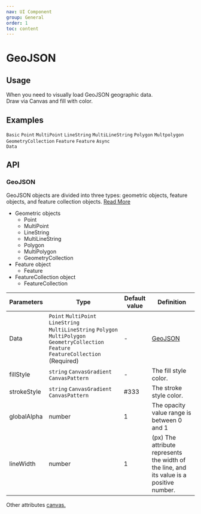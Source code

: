 ```yaml
---
nav: UI Component
group: General
order: 1
toc: content
---
```


# GeoJSON

## Usage

When you need to visually load GeoJSON geographic data.  
Draw via Canvas and fill with color.


## Examples

<code src="../../packages/ui/examples/geojson/basic.tsx" description="If the component defines a canvas property, it will be inherited and applied to the geometry object.">Basic</code>
<code src="../../packages/ui/examples/geojson/point.tsx" description="The single point is displayed in the middle area of ​​the canvas by default.">Point</code>
<code src="../../packages/ui/examples/geojson/mult-point.tsx" description="Multipoint will calculate the geographical coordinates and draw them on the canvas area in equal proportions.">MultiPoint</code>
<code src="../../packages/ui/examples/geojson/line-string.tsx">LineString</code>
<code src="../../packages/ui/examples/geojson/mult-line-string.tsx">MultiLineString</code>
<code src="../../packages/ui/examples/geojson/polygon.tsx">Polygon</code>
<code src="../../packages/ui/examples/geojson/mult-polygon.tsx">Multpolygon</code>
<code src="../../packages/ui/examples/geojson/geometry-collection.tsx">GeometryCollection</code>
<code src="../../packages/ui/examples/geojson/feature.tsx" description="If the component defines a canvas property, it will be inherited and applied to the feature object, and the properties of the feature object will also be inherited and applied to the geometry object. Characteristic object types include `Point`、`MultiPoint`、`LineString`、`MultiLineString`、`Polygon` adn `MultiPolygon`。">Feature</code>
<code src="../../packages/ui/examples/geojson/feature-collection.tsx" description="While inheriting the component canvas properties, it supports setting properties individually for each Feature object.">Feature</code>
<code src="../../packages/ui/examples/geojson/load-feature-collection.tsx">Async Data</code>



## API

### GeoJSON

GeoJSON objects are divided into three types: geometric objects, feature objects, and feature collection objects. [Read More](https://blog.emooa.com/2023/10/10/geojson/)

- Geometric objects
  - Point
  - MultiPoint
  - LineString
  - MultiLineString
  - Polygon
  - MultiPolygon
  - GeometryCollection
- Feature object 
  - Feature
- FeatureCollection object
  - FeatureCollection

| **Parameters** | **Type** | **Default value** | **Definition** |
| --- | --- | --- | --- |
| Data |`Point` `MultiPoint` `LineString` `MultiLineString` `Polygon` `MultiPolygon` `GeometryCollection` `Feature` `FeatureCollection` (Required) | - | [GeoJSON](https://geojson.org/) |
| fillStyle | `string` `CanvasGradient` `CanvasPattern` | - | The fill style color. |
| strokeStyle | `string` `CanvasGradient` `CanvasPattern` | #333 | The stroke style color. |
| globalAlpha | number | 1 | The opacity value range is between 0 and 1 |
| lineWidth | number | 1 | (px) The attribute represents the width of the line, and its value is a positive number. |

Other attributes [canvas.](https://developer.mozilla.org/en-US/docs/Web/API/HTMLCanvasElement)

